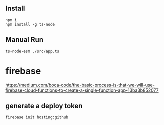 ## Install
```shell
npm i
npm install -g ts-node
```

## Manual Run 
```shell
ts-node-esm ./src/app.ts 
```

# firebase
https://medium.com/boca-code/the-basic-process-is-that-we-will-use-firebase-cloud-functions-to-create-a-single-function-app-13ba3b852077

## generate a deploy token
```shell
firebase init hosting:github
```
